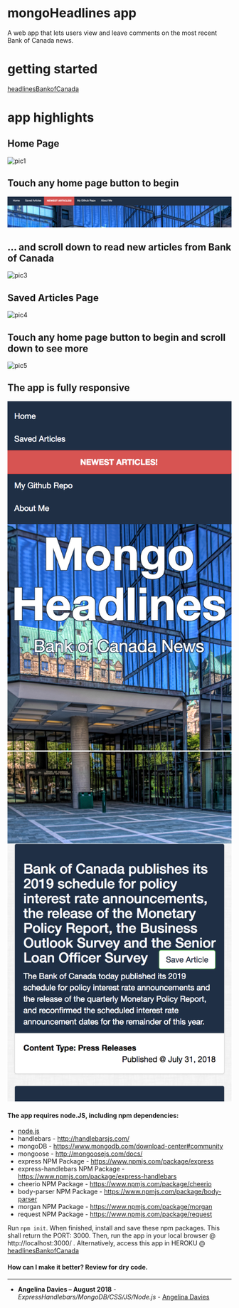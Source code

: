 # mongoHeadlines app
A web app that lets users view and leave comments on the most recent Bank of Canada news. 

# getting started
[headlinesBankofCanada](https://headlinesbankofcanada.herokuapp.com/) 


# app highlights


## Home Page 

![pic1](public/assets/img/pic1.png)

## Touch any home page button to begin 

![buttons](public/assets/img/buttons.png)

## ... and scroll down to read new articles from Bank of Canada

![pic3](public/assets/img/pic3.png)

## Saved Articles Page

![pic4](public/assets/img/pic3.png)

## Touch any home page button to begin and scroll down to see more

![pic5](public/assets/images/pic5.png)

## The app is fully responsive

![pic1r](public/assets/img/pic1r.png) ![pic2r](public/assets/img/pic2r.png)


#### The app requires node.JS, including npm dependencies:

* [node.js](https://nodejs.org/en/)
* handlebars - http://handlebarsjs.com/
* mongoDB - https://www.mongodb.com/download-center#community
* mongoose - http://mongoosejs.com/docs/
* express NPM Package - https://www.npmjs.com/package/express
* express-handlebars NPM Package - https://www.npmjs.com/package/express-handlebars
* cheerio NPM Package - https://www.npmjs.com/package/cheerio
* body-parser NPM Package - https://www.npmjs.com/package/body-parser
* morgan NPM Package - https://www.npmjs.com/package/morgan
* request NPM Package - https://www.npmjs.com/package/request


Run `npm init`. When finished, install and save these npm packages. This shall return the PORT: 3000. Then, run the app in your local browser @ http://localhost:3000/ . Alternatively, access this app in HEROKU @ 
[headlinesBankofCanada](https://headlinesbankofcanada.herokuapp.com/) 


#### How can I make it better? Review for dry code.

---

* **Angelina Davies – August 2018** - *ExpressHandlebars/MongoDB/CSS/JS/Node.js* - [Angelina Davies](https://github.com/angelyna)

